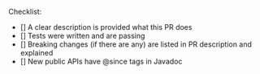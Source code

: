 <!--
Thanks for contributing to Hazelcast Spring Session. Please provide a brief description of your pull-request and reference any related issue numbers (prefix references with #).
-->

Checklist:
- [] A clear description is provided what this PR does
- [] Tests were written and are passing
- [] Breaking changes (if there are any) are listed in PR description and explained
- [] New public APIs have @since tags in Javadoc

